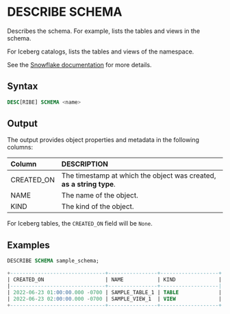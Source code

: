# DESCRIBE SCHEMA

Describes the schema. For example, lists the tables and views in the schema.

For Iceberg catalogs, lists the tables and views of the namespace.

See the [Snowflake documentation](https://docs.snowflake.com/en/sql-reference/sql/desc-schema) for more details.

## Syntax

```sql
DESC[RIBE] SCHEMA <name>
```

## Output

The output provides object properties and metadata in the following columns:

| Column | DESCRIPTION |
|:-------------|:---------------|
| CREATED_ON | The timestamp at which the object was created, **as a string type**. |
| NAME | The name of the object. |
| KIND | The kind of the object. |

For Iceberg tables, the `CREATED_ON` field will be `None`.

## Examples

```sql
DESCRIBE SCHEMA sample_schema;

+-------------------------------+----------------+-------------------+
| CREATED_ON                    | NAME           | KIND              |
|-------------------------------+----------------+-------------------|
| 2022-06-23 01:00:00.000 -0700 | SAMPLE_TABLE_1 | TABLE             |
| 2022-06-23 02:00:00.000 -0700 | SAMPLE_VIEW_1  | VIEW              |
+-------------------------------+----------------+-------------------+
```
